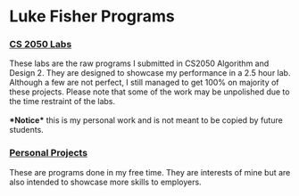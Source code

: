 # Luke Fisher Programs
### [CS 2050 Labs](https://github.com/lukefisherr/Programs/tree/main/CS2050%20Labs)

These labs are the raw programs I submitted in CS2050 Algorithm and Design 2. They are designed to showcase my performance in a 2.5 hour lab. Although a few are not perfect, I still managed to get 100% on majority of these projects. Please note that some of the work may be unpolished due to the time restraint of the labs.
<br>
<br>
__\*Notice\*__ this is my personal work and is not meant to be copied by future students.
<br>
### [Personal Projects](https://github.com/lukefisherr/Programs/tree/main/Personal%20Projects)

These are programs done in my free time. They are interests of mine but are also intended to showcase more skills to employers.
